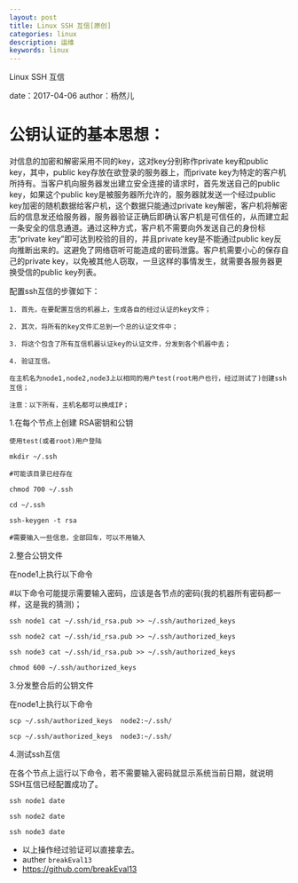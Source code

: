 ```yaml
---
layout: post
title: Linux SSH 互信[原创]
categories: linux
description: 运维
keywords: linux
---
```



 Linux SSH 互信


date：2017-04-06
author：杨然儿

# 公钥认证的基本思想：

对信息的加密和解密采用不同的key，这对key分别称作private key和public key，其中，public key存放在欲登录的服务器上，而private key为特定的客户机所持有。当客户机向服务器发出建立安全连接的请求时，首先发送自己的public key，如果这个public key是被服务器所允许的，服务器就发送一个经过public key加密的随机数据给客户机，这个数据只能通过private key解密，客户机将解密后的信息发还给服务器，服务器验证正确后即确认客户机是可信任的，从而建立起一条安全的信息通道。通过这种方式，客户机不需要向外发送自己的身份标志“private key”即可达到校验的目的，并且private key是不能通过public key反向推断出来的。这避免了网络窃听可能造成的密码泄露。客户机需要小心的保存自己的private key，以免被其他人窃取，一旦这样的事情发生，就需要各服务器更换受信的public key列表。

配置ssh互信的步骤如下：

    1. 首先，在要配置互信的机器上，生成各自的经过认证的key文件；

    2. 其次，将所有的key文件汇总到一个总的认证文件中；

    3. 将这个包含了所有互信机器认证key的认证文件，分发到各个机器中去；

    4. 验证互信。

    在主机名为node1,node2,node3上以相同的用户test(root用户也行，经过测试了)创建ssh互信；

    注意：以下所有，主机名都可以换成IP；



1.在每个节点上创建 RSA密钥和公钥

    使用test(或者root)用户登陆

    mkdir ~/.ssh

    #可能该目录已经存在

    chmod 700 ~/.ssh

    cd ~/.ssh

    ssh-keygen -t rsa

    #需要输入一些信息，全部回车，可以不用输入



2.整合公钥文件

在node1上执行以下命令

#以下命令可能提示需要输入密码，应该是各节点的密码(我的机器所有密码都一样，这是我的猜测)；

    ssh node1 cat ~/.ssh/id_rsa.pub >> ~/.ssh/authorized_keys

    ssh node2 cat ~/.ssh/id_rsa.pub >> ~/.ssh/authorized_keys

    ssh node3 cat ~/.ssh/id_rsa.pub >> ~/.ssh/authorized_keys

    chmod 600 ~/.ssh/authorized_keys



3.分发整合后的公钥文件

在node1上执行以下命令

    scp ~/.ssh/authorized_keys  node2:~/.ssh/

    scp ~/.ssh/authorized_keys  node3:~/.ssh/



4.测试ssh互信

在各个节点上运行以下命令，若不需要输入密码就显示系统当前日期，就说明SSH互信已经配置成功了。

    ssh node1 date

    ssh node2 date

    ssh node3 date

* 以上操作经过验证可以直接拿去。
* auther `breakEval13`
* https://github.com/breakEval13